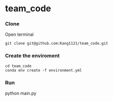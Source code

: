 # team_code

### Clone
Open terminal
```
git clone git@github.com:Kang1121/team_code.git
```
### Create the enviroment
```
cd team_code
conda env create -f environment.yml
```
### Run
python main.py
